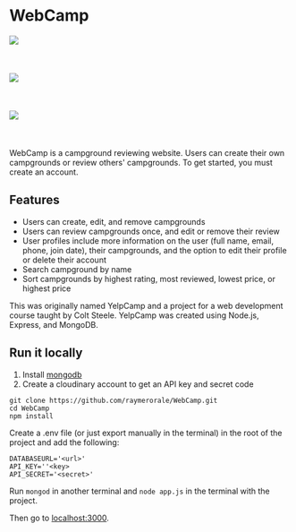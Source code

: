 # WebCamp
![](https://github.com/raymerorale/stark-fortress-73557/blob/master/public/screenshots/1.png) </br></br></br></br>
![](https://github.com/raymerorale/stark-fortress-73557/blob/master/public/screenshots/3.png) </br></br></br></br>
![](https://github.com/raymerorale/stark-fortress-73557/blob/master/public/screenshots/5.png) </br></br></br></br>
WebCamp is a campground reviewing website. Users can create their own campgrounds or review others' campgrounds. To get started, you must create an account.

## Features
* Users can create, edit, and remove campgrounds
* Users can review campgrounds once, and edit or remove their review
* User profiles include more information on the user (full name, email, phone, join date), their campgrounds, and the option to edit their profile or delete their account
* Search campground by name
* Sort campgrounds by highest rating, most reviewed, lowest price, or highest price

This was originally named YelpCamp and a project for a web development course taught by Colt Steele. YelpCamp was created using Node.js, Express, and MongoDB.


## Run it locally
1. Install [mongodb](https://www.mongodb.com/)
2. Create a cloudinary account to get an API key and secret code

```
git clone https://github.com/raymerorale/WebCamp.git
cd WebCamp
npm install
```

Create a .env file (or just export manually in the terminal) in the root of the project and add the following:  

```
DATABASEURL='<url>'
API_KEY=''<key>
API_SECRET='<secret>'
```

Run ```mongod``` in another terminal and ```node app.js``` in the terminal with the project.  

Then go to [localhost:3000](http://localhost:3000/).
